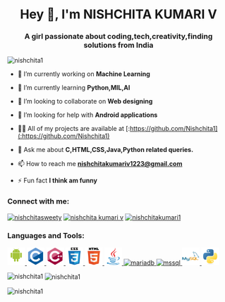<h1 align="center">Hey 👋, I'm NISHCHITA KUMARI V</h1>
<h3 align="center">A girl passionate about coding,tech,creativity,finding solutions from India</h3>

<p align="left"> <img src="https://komarev.com/ghpvc/?username=nishchita1&label=Profile%20views&color=0e75b6&style=flat" alt="nishchita1" /> </p>

- 🔭 I’m currently working on **Machine Learning**

- 🌱 I’m currently learning **Python,MlL,AI**

- 👯 I’m looking to collaborate on **Web designing**

- 🤝 I’m looking for help with **Android applications**

- 👨‍💻 All of my projects are available at [:https://github.com/Nishchita1](:https://github.com/Nishchita1)

- 💬 Ask me about **C,HTML,CSS,Java,Python related queries.**

- 📫 How to reach me **nishchitakumariv1223@gmail.com**

- ⚡ Fun fact **I think am funny**

<h3 align="left">Connect with me:</h3>
<p align="left">
<a href="https://twitter.com/nishchitasweety" target="blank"><img align="center" src="https://raw.githubusercontent.com/rahuldkjain/github-profile-readme-generator/master/src/images/icons/Social/twitter.svg" alt="nishchitasweety" height="30" width="40" /></a>
<a href="https://linkedin.com/in/nishchita kumari v" target="blank"><img align="center" src="https://raw.githubusercontent.com/rahuldkjain/github-profile-readme-generator/master/src/images/icons/Social/linked-in-alt.svg" alt="nishchita kumari v" height="30" width="40" /></a>
<a href="https://www.hackerrank.com/nishchitakumari1" target="blank"><img align="center" src="https://raw.githubusercontent.com/rahuldkjain/github-profile-readme-generator/master/src/images/icons/Social/hackerrank.svg" alt="nishchitakumari1" height="30" width="40" /></a>
</p>

<h3 align="left">Languages and Tools:</h3>
<p align="left"> <a href="https://developer.android.com" target="_blank"> <img src="https://raw.githubusercontent.com/devicons/devicon/master/icons/android/android-original-wordmark.svg" alt="android" width="40" height="40"/> </a> <a href="https://www.cprogramming.com/" target="_blank"> <img src="https://raw.githubusercontent.com/devicons/devicon/master/icons/c/c-original.svg" alt="c" width="40" height="40"/> </a> <a href="https://www.w3schools.com/cpp/" target="_blank"> <img src="https://raw.githubusercontent.com/devicons/devicon/master/icons/cplusplus/cplusplus-original.svg" alt="cplusplus" width="40" height="40"/> </a> <a href="https://www.w3schools.com/css/" target="_blank"> <img src="https://raw.githubusercontent.com/devicons/devicon/master/icons/css3/css3-original-wordmark.svg" alt="css3" width="40" height="40"/> </a> <a href="https://www.w3.org/html/" target="_blank"> <img src="https://raw.githubusercontent.com/devicons/devicon/master/icons/html5/html5-original-wordmark.svg" alt="html5" width="40" height="40"/> </a> <a href="https://www.java.com" target="_blank"> <img src="https://raw.githubusercontent.com/devicons/devicon/master/icons/java/java-original.svg" alt="java" width="40" height="40"/> </a> <a href="https://mariadb.org/" target="_blank"> <img src="https://www.vectorlogo.zone/logos/mariadb/mariadb-icon.svg" alt="mariadb" width="40" height="40"/> </a> <a href="https://www.microsoft.com/en-us/sql-server" target="_blank"> <img src="https://www.svgrepo.com/show/303229/microsoft-sql-server-logo.svg" alt="mssql" width="40" height="40"/> </a> <a href="https://www.mysql.com/" target="_blank"> <img src="https://raw.githubusercontent.com/devicons/devicon/master/icons/mysql/mysql-original-wordmark.svg" alt="mysql" width="40" height="40"/> </a> <a href="https://www.python.org" target="_blank"> <img src="https://raw.githubusercontent.com/devicons/devicon/master/icons/python/python-original.svg" alt="python" width="40" height="40"/> </a> </p>

<p><img align="left" src="https://github-readme-stats.vercel.app/api/top-langs?username=nishchita1&show_icons=true&locale=en&layout=compact" alt="nishchita1" /></p>

<p>&nbsp;<img align="center" src="https://github-readme-stats.vercel.app/api?username=nishchita1&show_icons=true&locale=en" alt="nishchita1" /></p>

<p><img align="center" src="https://github-readme-streak-stats.herokuapp.com/?user=nishchita1&" alt="nishchita1" /></p>
